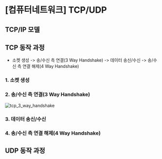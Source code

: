 # [컴퓨터네트워크] TCP/UDP

## TCP/IP 모델

## TCP 동작 과정
- 소켓 생성 -> 송/수신 측 연결(3 Way Handshake) -> 데이터 송신/수신 -> 송/수신 측 연결 해제(4 Way Handshake)
### 1. 소켓 생성

### 2. 송/수신 측 연결(3 Way Handshake)
![tcp_3_way_handshake](https://github.com/user-attachments/assets/9fdcb5d6-d408-4b8c-8c82-90c71b163fcb)


### 3. 데이터 송신/수신

### 4. 송/수신 측 연결 해제(4 Way Handshake)

## UDP 동작 과정

